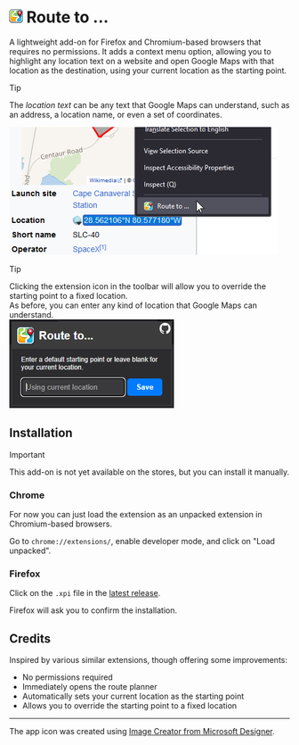 # <img src="./src/assets/icon-48.png" width="24"> Route to ...

A lightweight add-on for Firefox and Chromium-based browsers that requires no permissions. It adds a context menu option, allowing you to highlight any location text on a website and open Google Maps with that location as the destination, using your current location as the starting point.

> [!TIP]  
> The _location text_ can be any text that Google Maps can understand, such as an address, a location name, or even a set of coordinates.

![coords](./images/coords.jpg)


> [!TIP]
> Clicking the extension icon in the toolbar will allow you to override the starting point to a fixed location.  
> As before, you can enter any kind of location that Google Maps can understand.  
> ![settings](./images/popup-settings.png)

## Installation

> [!IMPORTANT]
> This add-on is not yet available on the stores, but you can install it manually.

### Chrome

For now you can just load the extension as an unpacked extension in Chromium-based browsers.

Go to `chrome://extensions/`, enable developer mode, and click on "Load unpacked".

### Firefox

Click on the `.xpi` file in the [latest release](https://github.com/mriot/route-to/releases/latest).

Firefox will ask you to confirm the installation.

## Credits

Inspired by various similar extensions, though offering some improvements:
- No permissions required
- Immediately opens the route planner
- Automatically sets your current location as the starting point
- Allows you to override the starting point to a fixed location

---

The app icon was created using [Image Creator from Microsoft Designer](https://www.bing.com/images/create).
